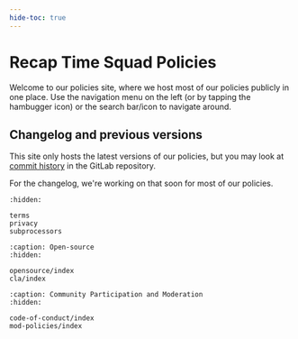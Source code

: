 ```yaml
---
hide-toc: true
---
```


# Recap Time Squad Policies

Welcome to our policies site, where we host most of our policies publicly in one place.
Use the navigation menu on the left (or by tapping the hambugger icon) or the search bar/icon
to navigate around.

## Changelog and previous versions

This site only hosts the latest versions of our policies, but you may look at [commit history]
in the GitLab repository.

For the changelog, we're working on that soon for most of our policies.

[commit history]: https://mau.dev/recaptime-dev/legal/policies/-/commits/main/docs

```{toctree}
:hidden:

terms
privacy
subprocessors
```

```{toctree}
:caption: Open-source
:hidden:

opensource/index
cla/index
```

```{toctree}
:caption: Community Participation and Moderation
:hidden:

code-of-conduct/index
mod-policies/index
```
